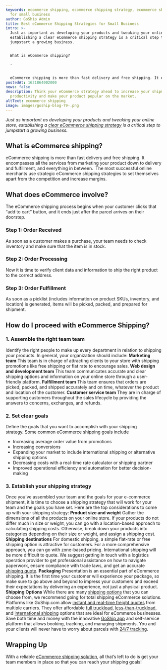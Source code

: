 ```yaml
---
keywords: ecommerce shipping, ecommerce shipping strategy, ecommerce shipping
  for small business
author: GoShip Admin
title: Best eCommerce Shipping Strategies for Small Business
intro: >-
  Just as important as developing your products and tweaking your online store,
  establishing a clear eCommerce shipping strategy is a critical step to
  jumpstart a growing business.  


  What is eCommerce shipping? 

  -


  eCommerce shipping is more than fast delivery and free shipping. It encompasses all the services from marketing your product down to delivery and fulfillment, and everything in between.  The most successful online merchants use strategic eCommerce shipping strategies to set themselves apart from t
postedAt: 1621864002000
news: false
description: Think your eCommerce strategy ahead to increase your shipment
  productivity and make your product popular on the market.
altText: ecommerce shipping
image: images/goship-blog-79-.png
---
```

_Just as important as developing your products and tweaking your online store, establishing a_ [_clear eCommerce shipping strategy_](http://goship.com) _is a critical step to jumpstart a growing business._ 

What is eCommerce shipping? 
----------------------------

eCommerce shipping is more than fast delivery and free shipping. It encompasses all the services from marketing your product down to delivery and fulfillment, and everything in between.  The most successful online merchants use strategic eCommerce shipping strategies to set themselves apart from the competition and increase margins.

What does eCommerce involve? 
-----------------------------

The eCommerce shipping process begins when your customer clicks that “add to cart” button, and it ends just after the parcel arrives on their doorstep. 

### Step 1: Order Received

As soon as a customer makes a purchase, your team needs to check inventory and make sure that the item is in stock.

### Step 2: Order Processing

Now it is time to verify client data and information to ship the right product to the correct address.

### Step 3: Order Fulfillment

As soon as a picklist (includes information on product SKUs, inventory, and location) is generated, items will be picked, packed, and prepared for shipment.

How do I proceed with eCommerce Shipping?
-----------------------------------------

### 1\. Assemble the right team team

Identify the right people to make up every department in relation to shipping your products. In general, your organization should include: **Marketing team** This team is in charge of attracting clients to your store with shipping promotions like free shipping or flat rate to encourage sales. **Web design and development team** This team communicates accurate and clear shipping options and information on your online store through a user-friendly platform. **Fulfillment team** This team ensures that orders are picked, packed, and shipped accurately and on time, whatever the product and location of the customer. **Customer service team** They are in charge of supporting customers throughout the sales lifecycle by providing the answers to concerns, exchanges, and refunds.

### 2\. Set clear goals

Define the goals that you want to accomplish with your shipping strategy. Some common eCommerce shipping goals include

*   Increasing average order value from promotions 
*   Increasing conversions
*   Expanding your market to include international shipping or alternative shipping options
*   Decreasing costs with a real-time rate calculator or shipping partner
*   Improved operational efficiency and automation for better decision-making

### 3\. Establish your shipping strategy

Once you’ve assembled your team and the goals for your e-commerce shipment, it is time to choose a shipping strategy that will work for your team and the goals you have set. Here are the top considerations to come up with your shipping strategy: **Product size and weight** Gather the dimensions of all the products on your online store. If your products do not differ much in size or weight, you can go with a location-based approach to calculating shipping costs. Otherwise, break down your products into categories depending on their size or weight, and assign a shipping cost. **Shipping destinations** For domestic shipping, a simple flat-rate or free shipping option is attractive for customers. For a more comprehensive approach, you can go with zone-based pricing. International shipping will be more difficult to quote. We suggest getting in touch with a logistics operation provider to get professional assistance on how to navigate paperwork, ensure compliance with trade laws, and get an accurate [shipping quote](https://www.goship.com/). **Packaging** Presentation is an essential part of eCommerce shipping. It is the first time your customer will experience your package, so make sure to go above and beyond to impress your customers and exceed their expectations by delivering an experience, not just a physical product. **Shipping Options** While there are many [shipping options](https://www.goship.com/shipping-services/) that you can choose from, we recommend going for total shipping eCommerce solutions. Platforms like GoShip.com allow [instant and real-time freight quotes](https://www.goship.com/) from multiple carriers. They offer affordable [full truckload](https://www.goship.com/shipping-services/truckload-freight-shipping/), [less-than-truckload](https://www.goship.com/shipping-services/ltl-freight-shipping/), and [international shipping](https://www.goship.com/shipping-services/international-shipping/) options that are ideal for eCommerce businesses. Save both time and money with the innovative [GoShip app](https://www.goship.com/resources/app/) and self-service platform that allows booking, tracking, and managing shipments. You and your clients will never have to worry about parcels with [24/7 tracking](https://www.goship.com/blog/3-reasons-shipment-tracking-matters/). 

Wrapping Up
-----------

With a reliable [eCommerce shipping solution](https://www.goship.com/), all that’s left to do is get your team members in place so that you can reach your shipping goals!
